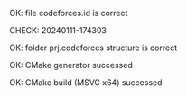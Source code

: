 OK: file codeforces.id is correct
CHECK: 20240111-174303
OK: folder prj.codeforces structure is correct
OK: CMake generator successed
OK: CMake build (MSVC x64) successed
